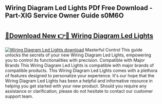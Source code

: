 ## Wiring Diagram Led Lights PDf Free Download - Part-XIG Service Owner Guide s0M6O

# <h2><a href="http://dfj40o.blite.top/?on=Wiring+Diagram+Led+Lights">🔗Download New 👉🔴 Wiring Diagram Led Lights</a></h2>

[![Wiring Diagram Led Lights download](https://i.imgur.com/lujVjoI.png)](http://dfj40o.blite.top/?on=Wiring+Diagram+Led+Lights)
Masterful Control This guide unlocks the secrets of your new Wiring Diagram Led Lights, empowering you to control its functionalities with precision. Compatible with Major Brands This Wiring Diagram Led Lights is compatible with major brands of compatible products. This Wiring Diagram Led Lights comes with a plethora of features designed to personalize your experience. It's our hope that the Wiring Diagram Led Lights has been a helpful and informative resource in helping you get started with your new product. Should you require any assistance or clarification, please do not hesitate to contact our customer support team.
